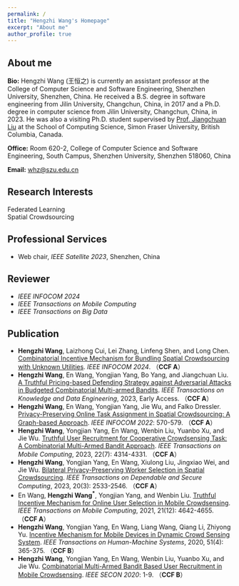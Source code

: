 ```yaml
---
permalink: /
title: "Hengzhi Wang's Homepage"
excerpt: "About me"
author_profile: true
---
```


About me
----
**Bio:** Hengzhi Wang (王恒之) is currently an assistant professor at the College of Computer Science and Software Engineering, Shenzhen University, Shenzhen, China. He received a B.S. degree in software engineering from Jilin University, Changchun, China, in 2017 and a Ph.D. degree in computer science from Jilin University, Changchun, China, in 2023. He was also a visiting Ph.D. student supervised by [Prof. Jiangchuan Liu](https://www.cs.sfu.ca/~jcliu/) at the School of Computing Science, Simon Fraser University, British Columbia, Canada. 

**Office:** Room 620-2, College of Computer Science and Software Engineering, South Campus, Shenzhen University, Shenzhen 518060, China

**Email:** whz@szu.edu.cn

Research Interests
----
Federated Learning<br>
Spatial Crowdsourcing

Professional Services
----
* Web chair, _IEEE Satellite 2023_, Shenzhen, China

Reviewer
----
* _IEEE INFOCOM 2024_
* _IEEE Transactions on Mobile Computing_
* _IEEE Transactions on Big Data_

Publication
----
* **Hengzhi Wang**, Laizhong Cui, Lei Zhang, Linfeng Shen, and Long Chen. [Combinatorial Incentive Mechanism for Bundling Spatial Crowdsourcing with Unknown Utilities](https://infocom2024.ieee-infocom.org/program/accepted-paper-list-main-conference). _IEEE INFOCOM 2024_. （**CCF A**）<br>
* **Hengzhi Wang**, En Wang, Yongjian Yang, Bo Yang, and Jiangchuan Liu. [A Truthful Pricing-based Defending Strategy against Adversarial Attacks in Budgeted Combinatorial Multi-armed Bandits](https://ieeexplore.ieee.org/document/10330787). _IEEE Transactions on Knowledge and Data Engineering_, 2023, Early Access. （**CCF A**）<br>
* **Hengzhi Wang**, En Wang, Yongjian Yang, Jie Wu, and Falko Dressler. [Privacy-Preserving Online Task Assignment in Spatial Crowdsourcing: A Graph-based Approach](https://ieeexplore.ieee.org/document/9796827). _IEEE INFOCOM 2022_: 570-579. （**CCF A**）<br>
* **Hengzhi Wang**, Yongjian Yang, En Wang, Wenbin Liu, Yuanbo Xu, and Jie Wu. [Truthful User Recruitment for Cooperative Crowdsensing Task: A Combinatorial Multi-Armed Bandit Approach](https://ieeexplore.ieee.org/document/9720079). _IEEE Transactions on Mobile Computing_, 2023, 22(7): 4314-4331. （**CCF A**）<br>
* **Hengzhi Wang**, Yongjian Yang, En Wang, Xiulong Liu, Jingxiao Wei, and Jie Wu. [Bilateral Privacy-Preserving Worker Selection in Spatial Crowdsourcing](https://ieeexplore.ieee.org/document/9806321). _IEEE Transactions on Dependable and Secure Computing_, 2023, 20(3): 2533-2546. （**CCF A**）<br>
* En Wang, **Hengzhi Wang<sup>*</sup>**, Yongjian Yang, and Wenbin Liu. [Truthful Incentive Mechanism for Online User Selection in Mobile Crowdsensing](https://ieeexplore.ieee.org/document/9442264). _IEEE Transactions on Mobile Computing_, 2021, 21(12): 4642-4655. （**CCF A**）<br>
* **Hengzhi Wang**, Yongjian Yang, En Wang, Liang Wang, Qiang Li, Zhiyong Yu. [Incentive Mechanism for Mobile Devices in Dynamic Crowd Sensing System](https://ieeexplore.ieee.org/document/9250632). _IEEE Transactions on Human-Machine Systems_, 2020, 51(4): 365-375. （**CCF B**）<br>
* **Hengzhi Wang**, Yongjian Yang, En Wang, Wenbin Liu, Yuanbo Xu, and Jie Wu. [Combinatorial Multi-Armed Bandit Based User Recruitment in Mobile Crowdsensing](https://ieeexplore.ieee.org/document/9158448). _IEEE SECON 2020_: 1-9. （**CCF B**）
